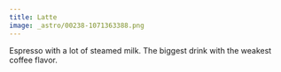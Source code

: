 ```yaml
---
title: Latte
image: _astro/00238-1071363388.png
---
```

Espresso with a lot of steamed milk. The biggest drink with the weakest coffee flavor.
